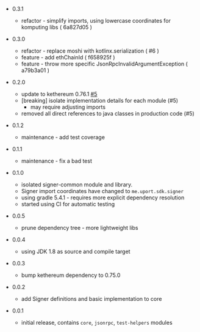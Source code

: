 * 0.3.1
    * refactor - simplify imports, using lowercase coordinates for komputing libs ( 6a827d05 )
    
* 0.3.0
    * refactor - replace moshi with kotlinx.serialization ( #6 )
    * feature - add ethChainId  ( f658925f )
    * feature - throw more specific JsonRpcInvalidArgumentException ( a79b3a01 )
    
* 0.2.0
    * update to kethereum 0.76.1 [#5](https://github.com/uport-project/kotlin-common/pull/5)
    * [breaking] isolate implementation details for each module (#5)
        * may require adjusting imports
    * removed all direct references to java classes in production code (#5)

* 0.1.2
    * maintenance - add test coverage
    
* 0.1.1
    * maintenance - fix a bad test
    
* 0.1.0
    * isolated signer-common module and library.
    * Signer import coordinates have changed to `me.uport.sdk.signer` 
    * using gradle 5.4.1 - requires more explicit dependency resolution
    * started using CI for automatic testing

* 0.0.5
    * prune dependency tree - more lightweight libs
    
* 0.0.4
    * using JDK 1.8 as source and compile target
    
* 0.0.3
    * bump kethereum dependency to 0.75.0
    
* 0.0.2
    * add Signer definitions and basic implementation to core
    
* 0.0.1
    * initial release, contains `core`, `jsonrpc`, `test-helpers` modules